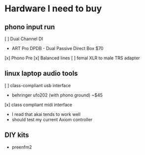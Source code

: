 # Hardware I need to buy

## phono input run

[ ] Dual Channel DI
* ART Pro DPDB - Dual Passive Direct Box $70

[x] Phono Pre
[x] Balanced lines
[ ] femal XLR to male TRS adapter




## linux laptop audio tools
[ ] class-compliant usb interface
* behringer ufo202 (with phono ground) ~$45

[x] class compliant midi interface
* I read that akai tends to work well 
* should test my current Axiom controller


## DIY kits
* preenfm2

